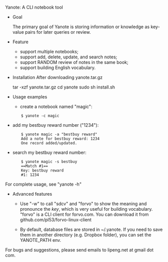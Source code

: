 Yanote: A CLI notebook tool

* Goal

  The primary goal of Yanote is storing information or knowledge as key-value
  pairs for later queries or review. 

* Feature

  - support multiple notebooks;
  - support add, delete, update, and search notes;
  - support RANDOM review of notes in the same book;
  - support building English vocabulary.

* Installation 
  After downloading yanote.tar.gz

  tar -xzf yanote.tar.gz
  cd yanote
  sudo sh install.sh

* Usage examples

  - create a notebook named "magic": 
```
       $ yanote -c magic
```
  - add my bestbuy reward number ("1234"): 
```
       $ yanote magic -a "bestbuy reward" 
       Add a note for bestbuy reward: 1234
       One record added/updated.
```
  - search my bestbuy reward number:
```
       $ yanote magic -s bestbuy
       ==Match #1==
       Key: bestbuy reward
       #1: 1234
```
  For complete usage, see "yanote -h"
 
* Advanced features

  - Use "-w" to call "sdcv" and "forvo" to show the meaning and pronounce the
    *key*, which is very useful for building vocabulary. "forvo" is a CLI client
    for forvo.com. You can download it from github.com/pl53/forvo-linux-client

  - By default, database files are stored in ~/.yanote. If you need to save them
    in another directory (e.g. Dropbox folder), you can set the YANOTE_PATH env.

For bugs and suggestions, please send emails to lipeng.net at gmail dot com.
